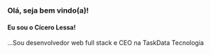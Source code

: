 ### Olá, seja bem vindo(a)!
#### Eu sou o Cícero Lessa!

...Sou desenvolvedor web full  stack  e  CEO  na  TaskData Tecnologia
